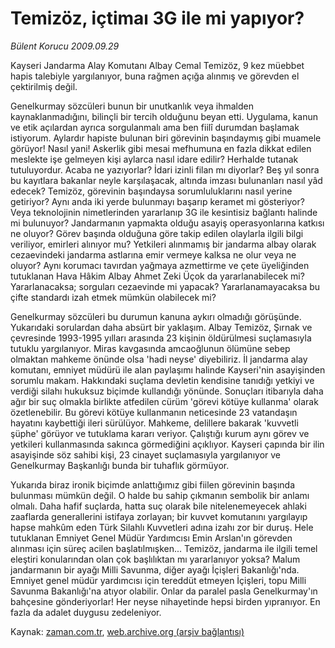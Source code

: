 # Temizöz, içtimaı 3G ile mi yapıyor?

*Bülent Korucu 2009.09.29*

<tr><td class="metin" colspan="2" style="padding-top: 20px; padding-left: 5px; ">Kayseri Jandarma Alay Komutanı Albay Cemal Temizöz, 9 kez müebbet hapis talebiyle yargılanıyor, buna rağmen açığa alınmış ve görevden el çektirilmiş değil.</td></tr><tr><td class="metin" colspan="2" style="padding-top: 20px; padding-left: 5px; "><p>Genelkurmay sözcüleri bunun bir unutkanlık veya ihmalden kaynaklanmadığını, bilinçli bir tercih olduğunu beyan etti. Uygulama, kanun ve etik açılardan ayrıca sorgulanmalı ama ben fiilî durumdan başlamak istiyorum. Aylardır hapiste bulunan biri görevinin başındaymış gibi muamele görüyor! Nasıl yani! Askerlik gibi mesai mefhumuna en fazla dikkat edilen meslekte işe gelmeyen kişi aylarca nasıl idare edilir? Herhalde tutanak tutuluyordur. Acaba ne yazıyorlar? İdari izinli filan mı diyorlar? Beş yıl sonra bu kayıtlara bakanlar neyle karşılaşacak, altında imzası bulunanları nasıl yâd edecek? Temizöz, görevinin başındaysa sorumluluklarını nasıl yerine getiriyor? Aynı anda iki yerde bulunmayı başarıp keramet mi gösteriyor? Veya teknolojinin nimetlerinden yararlanıp 3G ile kesintisiz bağlantı halinde mi bulunuyor? Jandarmanın yapmakta olduğu asayiş operasyonlarına katkısı ne oluyor? Görev başında olduğuna göre takip edilen olaylarla ilgili bilgi veriliyor, emirleri alınıyor mu? Yetkileri alınmamış bir jandarma albay olarak cezaevindeki jandarma astlarına emir vermeye kalksa ne olur veya ne oluyor? Aynı korumacı tavırdan yağmaya azmettirme ve çete üyeliğinden tutuklanan Hava Hâkim Albay Ahmet Zeki Üçok da yararlanabilecek mi? Yararlanacaksa; sorguları cezaevinde mi yapacak? Yararlanamayacaksa bu çifte standardı izah etmek mümkün olabilecek mi?
<p>Genelkurmay sözcüleri bu durumun kanuna aykırı olmadığı görüşünde. Yukarıdaki sorulardan daha absürt bir yaklaşım. Albay Temizöz, Şırnak ve çevresinde 1993-1995 yılları arasında 23 kişinin öldürülmesi suçlamasıyla tutuklu yargılanıyor. Miras kavgasında amcaoğlunun ölümüne sebep olmaktan mahkeme önünde olsa 'hadi neyse' diyebiliriz. İl jandarma alay komutanı, emniyet müdürü ile alan paylaşımı halinde Kayseri'nin asayişinden sorumlu makam. Hakkındaki suçlama devletin kendisine tanıdığı yetkiyi ve verdiği silahı hukuksuz biçimde kullandığı yönünde. Sonuçları itibarıyla daha ağır bir suç olmakla birlikte atfedilen cürüm 'görevi kötüye kullanma' olarak özetlenebilir. Bu görevi kötüye kullanmanın neticesinde 23 vatandaşın hayatını kaybettiği ileri sürülüyor. Mahkeme, delillere bakarak 'kuvvetli şüphe' görüyor ve tutuklama kararı veriyor. Çalıştığı kurum aynı görev ve yetkileri kullanmasında sakınca görmediğini açıklıyor. Kayseri çapında bir ilin asayişinde söz sahibi kişi, 23 cinayet suçlamasıyla yargılanıyor ve Genelkurmay Başkanlığı bunda bir tuhaflık görmüyor.
<p>Yukarıda biraz ironik biçimde anlattığımız gibi fiilen görevinin başında bulunması mümkün değil. O halde bu sahip çıkmanın sembolik bir anlamı olmalı. Daha hafif suçlarda, hatta suç olarak bile nitelenemeyecek ahlaki zaaflarda generallerini istifaya zorlayan; bir kuvvet komutanını yargılayıp hapse mahkûm eden Türk Silahlı Kuvvetleri adına izahı zor bir duruş. Hele tutuklanan Emniyet Genel Müdür Yardımcısı Emin Arslan'ın görevden alınması için süreç acilen başlatılmışken... Temizöz, jandarma ile ilgili temel eleştiri konularından olan çok başlılıktan mı yararlanıyor yoksa? Malum jandarmanın bir ayağı Milli Savunma, diğer ayağı İçişleri Bakanlığı'nda. Emniyet genel müdür yardımcısı için tereddüt etmeyen İçişleri, topu Milli Savunma Bakanlığı'na atıyor olabilir. Onlar da paralel pasla Genelkurmay'ın bahçesine gönderiyorlar! Her neyse nihayetinde hepsi birden yıpranıyor. En fazla da adalet duygusu zedeleniyor. <br/></p></p></p></td></tr>

Kaynak: [zaman.com.tr](http://zaman.com.tr/yazar.do?yazino=897364), [web.archive.org (arşiv bağlantısı)](http://web.archive.org/web/20100109105626/http://zaman.com.tr:80/yazar.do?yazino=897364)
